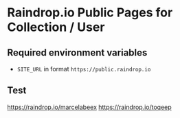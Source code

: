 # Raindrop.io Public Pages for Collection / User

## Required environment variables
- `SITE_URL` in format `https://public.raindrop.io`

## Test
https://raindrop.io/marcelabeex
https://raindrop.io/toqeep